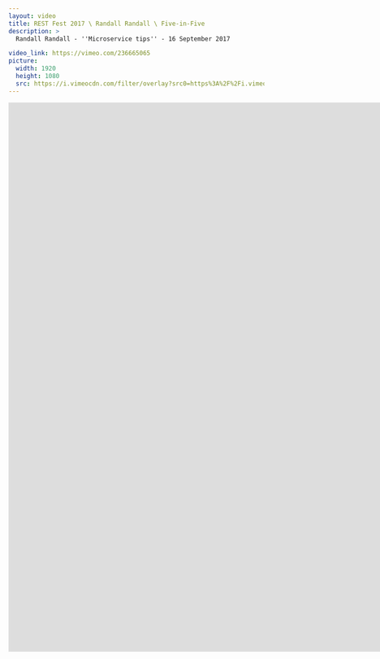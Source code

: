 ```yaml
---
layout: video
title: REST Fest 2017 \ Randall Randall \ Five-in-Five
description: >
  Randall Randall - ''Microservice tips'' - 16 September 2017

video_link: https://vimeo.com/236665065
picture:
  width: 1920
  height: 1080
  src: https://i.vimeocdn.com/filter/overlay?src0=https%3A%2F%2Fi.vimeocdn.com%2Fvideo%2F659927954_1920x1080.jpg&src1=http%3A%2F%2Ff.vimeocdn.com%2Fp%2Fimages%2Fcrawler_play.png
---
```

<iframe src="https://player.vimeo.com/video/236665065?title=0&byline=0&portrait=0&badge=0&autopause=0&player_id=0" width="1920" height="1080" frameborder="0" title="REST Fest 2017 \ Randall Randall \ Five-in-Five" webkitallowfullscreen mozallowfullscreen allowfullscreen></iframe>